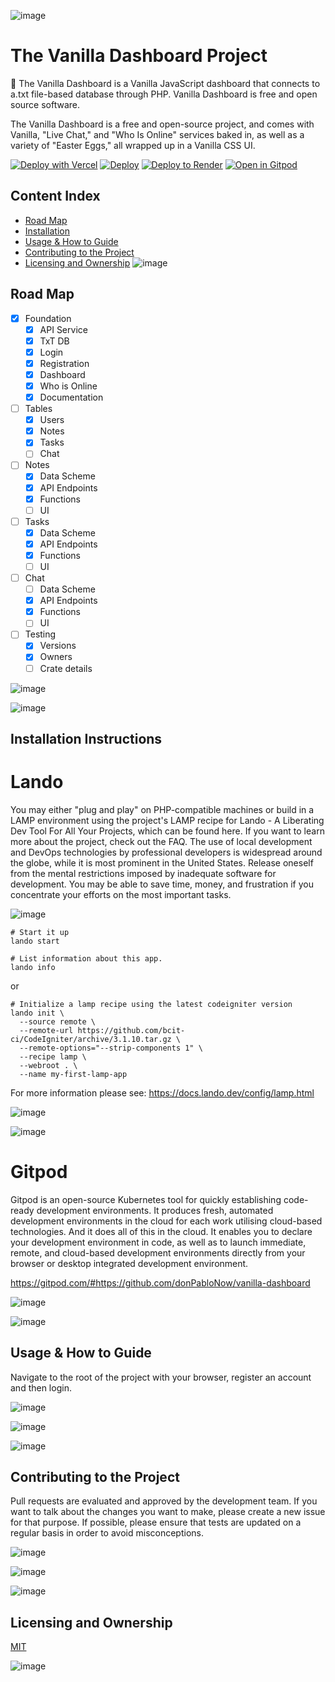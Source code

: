 
![image](https://user-images.githubusercontent.com/6468571/152601370-fd51c475-8f32-46a4-83d2-44f77cecd376.png)

# The Vanilla Dashboard Project

🍦 The Vanilla Dashboard is a Vanilla JavaScript dashboard that connects to a.txt file-based database through PHP.
Vanilla Dashboard is free and open source software.

The Vanilla Dashboard is a free and open-source project, and comes with Vanilla, "Live Chat," and "Who Is Online"
services baked in, as well as a variety of "Easter Eggs," all wrapped up in a Vanilla CSS UI.

[![Deploy with Vercel](https://vercel.com/button)](https://vercel.com/new/clone?repository-url=https://github.com/donPabloNow/Vanilla-Dashboard) [![Deploy](https://www.herokucdn.com/deploy/button.svg)](https://www.heroku.com/deploy/?template=https://gitpod.io/#https://github.com/donPabloNow/Vanilla-Dashboard) [![Deploy to Render](https://render.com/images/deploy-to-render-button.svg)](https://render.com/deploy?repo=https://github.com/donPabloNow/Vanilla-Dashboard) [![Open in Gitpod](https://gitpod.io/button/open-in-gitpod.svg)](https://gitpod.io/#https://github.com/donPabloNow/Vanilla-Dashboard) 

## Content Index

- [Road Map](#Road-Map)
- [Installation](#Installation-Instructions)
- [Usage & How to Guide](#Usage-&-How-to-Guide)
- [Contributing to the Project](#Contributing-to-the-Project)
- [Licensing and Ownership](#Licensing-and-Ownership)
![image](https://user-images.githubusercontent.com/6468571/152601481-d3792aa4-7f82-4bc5-9b8d-1ad77f66faf5.png)
## Road Map

- [x] Foundation
    - [x] API Service
    - [x] TxT DB
    - [x] Login
    - [x] Registration
    - [x] Dashboard
    - [x] Who is Online
    - [x] Documentation
- [ ] Tables
    - [x] Users
    - [x] Notes
    - [x] Tasks
    - [ ] Chat
- [ ] Notes
    - [x] Data Scheme
    - [x] API Endpoints
    - [x] Functions
    - [ ] UI
- [ ] Tasks
    - [x] Data Scheme
    - [x] API Endpoints
    - [x] Functions
    - [ ] UI
- [ ] Chat
    - [ ] Data Scheme
    - [x] API Endpoints
    - [x] Functions
    - [ ] UI
- [ ] Testing
    - [x] Versions
    - [x] Owners
    - [ ] Crate details

![image](https://user-images.githubusercontent.com/6468571/152181888-0b505d28-41c9-4d17-bf4d-9cb3b3411e67.png)

![image](https://user-images.githubusercontent.com/6468571/152180986-20e0beb1-c098-421b-b71a-e8cfc01aa170.png)

## Installation Instructions

# Lando

You may either "plug and play" on PHP-compatible machines or build in a LAMP environment using the project's LAMP recipe
for Lando - A Liberating Dev Tool For All Your Projects, which can be found here. If you want to learn more about the
project, check out the FAQ. The use of local development and DevOps technologies by professional developers is
widespread around the globe, while it is most prominent in the United States. Release oneself from the mental
restrictions imposed by inadequate software for development. You may be able to save time, money, and frustration if you
concentrate your efforts on the most important tasks.

![image](https://user-images.githubusercontent.com/6468571/152177774-25482b2a-f8cd-4f19-a221-97dc29212a2d.png)

```
# Start it up
lando start

# List information about this app.
lando info
```

or

```
# Initialize a lamp recipe using the latest codeigniter version
lando init \
  --source remote \
  --remote-url https://github.com/bcit-ci/CodeIgniter/archive/3.1.10.tar.gz \
  --remote-options="--strip-components 1" \
  --recipe lamp \
  --webroot . \
  --name my-first-lamp-app
```

For more information please see: https://docs.lando.dev/config/lamp.html

![image](https://user-images.githubusercontent.com/6468571/152178164-3cf9d286-6ca2-407e-8f62-50fc4d217a6b.png)

![image](https://user-images.githubusercontent.com/6468571/152181962-33e4e658-5fbc-4b2d-9366-7147e9fabe65.png)

# Gitpod

Gitpod is an open-source Kubernetes tool for quickly establishing code-ready development environments. It produces
fresh, automated development environments in the cloud for each work utilising cloud-based technologies. And it does all
of this in the cloud. It enables you to declare your development environment in code, as well as to launch immediate,
remote, and cloud-based development environments directly from your browser or desktop integrated development
environment.

https://gitpod.com/#https://github.com/donPabloNow/vanilla-dashboard

![image](https://user-images.githubusercontent.com/6468571/152177615-421c1286-33cd-4c38-9f7b-3c486901ba81.png)

![image](https://user-images.githubusercontent.com/6468571/152181058-6446dd76-3012-4e9f-b05a-7d86ca5d0872.png)

## Usage & How to Guide

Navigate to the root of the project with your browser, register an account and then login.

![image](https://user-images.githubusercontent.com/6468571/152178601-981f8e64-a22e-4278-89dd-46e2c39ee77f.png)

![image](https://user-images.githubusercontent.com/6468571/152181949-99b9aaa6-586e-4f64-826d-ec7616535d1c.png)

![image](https://user-images.githubusercontent.com/6468571/152181096-2b8db6ac-337c-48be-849b-4bca24e4a39b.png)

## Contributing to the Project

Pull requests are evaluated and approved by the development team. If you want to talk about the changes you want to
make, please create a new issue for that purpose. If possible, please ensure that tests are updated on a regular basis
in order to avoid misconceptions.

![image](https://user-images.githubusercontent.com/6468571/152181932-88f8e56c-b479-478a-8e38-06150cf4ef3e.png)

![image](https://user-images.githubusercontent.com/6468571/152178640-266dfe32-62c2-4ad2-a2c9-2096af248e18.png)

![image](https://user-images.githubusercontent.com/6468571/152181962-33e4e658-5fbc-4b2d-9366-7147e9fabe65.png)

## Licensing and Ownership

[MIT](https://choosealicense.com/licenses/mit/)

![image](https://user-images.githubusercontent.com/6468571/152601521-14070390-49c9-48eb-b35e-4a0372b3b416.png)

